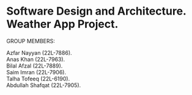 # Software Design and Architecture. Weather App Project.



GROUP MEMBERS: 

Azfar Nayyan (22L-7886). <br />
Anas Khan (22L-7963). <br />
Bilal Afzal (22L-7889). <br />
Saim Imran (22L-7906). <br />
Talha Tofeeq (22L-6190). <br />
Abdullah Shafqat (22L-7905). <br />
